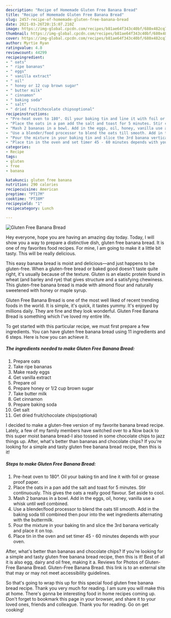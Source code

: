 ```yaml
---
description: "Recipe of Homemade Gluten Free Banana Bread"
title: "Recipe of Homemade Gluten Free Banana Bread"
slug: 2457-recipe-of-homemade-gluten-free-banana-bread
date: 2021-03-26T20:15:07.210Z
image: https://img-global.cpcdn.com/recipes/b81ae64f343c40bf/680x482cq70/gluten-free-banana-bread-recipe-main-photo.jpg
thumbnail: https://img-global.cpcdn.com/recipes/b81ae64f343c40bf/680x482cq70/gluten-free-banana-bread-recipe-main-photo.jpg
cover: https://img-global.cpcdn.com/recipes/b81ae64f343c40bf/680x482cq70/gluten-free-banana-bread-recipe-main-photo.jpg
author: Myrtie Ryan
ratingvalue: 4.8
reviewcount: 44299
recipeingredient:
- " oats"
- " ripe bananas"
- " eggs"
- " vanilla extract"
- " oil"
- " honey or 12 cup brown sugar"
- " butter milk"
- " cinnamon"
- " baking soda"
- " salt"
- " dried fruitchocolate chipsoptional"
recipeinstructions:
- "Pre-heat oven to 180°. Oil your baking tin and line it with foil or grease proof paper."
- "Place the oats in a pan add the salt and toast for 5 minutes. Stir continuously. This gives the oats a really good flavour. Set aside to cool."
- "Mash 2 bananas in a bowl. Add in the eggs, oil, honey, vanilla use a whisk until well combined."
- "Use a blender/food processor to blend the oats till smooth. Add in the baking soda till combined then pour into the wet ingredients alternating with the buttermilk."
- "Pour the mixture in your baking tin and slice the 3rd banana vertically and place it on top."
- "Place tin in the oven and set timer 45 - 60 minutes depends with your oven."
categories:
- Recipe
tags:
- gluten
- free
- banana

katakunci: gluten free banana 
nutrition: 290 calories
recipecuisine: American
preptime: "PT17M"
cooktime: "PT38M"
recipeyield: "1"
recipecategory: Lunch

---
```



![Gluten Free Banana Bread](https://img-global.cpcdn.com/recipes/b81ae64f343c40bf/680x482cq70/gluten-free-banana-bread-recipe-main-photo.jpg)

Hey everyone, hope you are having an amazing day today. Today, I will show you a way to prepare a distinctive dish, gluten free banana bread. It is one of my favorites food recipes. For mine, I am going to make it a little bit tasty. This will be really delicious.

This easy banana bread is moist and delicious—and just happens to be gluten-free. When a gluten-free bread or baked good doesn&#39;t taste quite right, it&#39;s usually because of the texture. Gluten is an elastic protein found in wheat (and barley and rye) that gives structure and a satisfying chewiness. This gluten-free banana bread is made with almond flour and naturally sweetened with honey or maple syrup.

Gluten Free Banana Bread is one of the most well liked of recent trending foods in the world. It is simple, it's quick, it tastes yummy. It's enjoyed by millions daily. They are fine and they look wonderful. Gluten Free Banana Bread is something which I've loved my entire life.


To get started with this particular recipe, we must first prepare a few ingredients. You can have gluten free banana bread using 11 ingredients and 6 steps. Here is how you can achieve it.

<!--inarticleads1-->

##### The ingredients needed to make Gluten Free Banana Bread:

1. Prepare  oats
1. Take  ripe bananas
1. Make ready  eggs
1. Get  vanilla extract
1. Prepare  oil
1. Prepare  honey or 1/2 cup brown sugar
1. Take  butter milk
1. Get  cinnamon
1. Prepare  baking soda
1. Get  salt
1. Get  dried fruit/chocolate chips(optional)


I decided to make a gluten-free version of my favorite banana bread recipe. Lately, a few of my family members have switched over to a Now back to this super moist banana bread-I also tossed in some chocolate chips to jazz things up. After, what&#39;s better than bananas and chocolate chips? If you&#39;re looking for a simple and tasty gluten free banana bread recipe, then this is it! 

<!--inarticleads2-->

##### Steps to make Gluten Free Banana Bread:

1. Pre-heat oven to 180°. Oil your baking tin and line it with foil or grease proof paper.
1. Place the oats in a pan add the salt and toast for 5 minutes. Stir continuously. This gives the oats a really good flavour. Set aside to cool.
1. Mash 2 bananas in a bowl. Add in the eggs, oil, honey, vanilla use a whisk until well combined.
1. Use a blender/food processor to blend the oats till smooth. Add in the baking soda till combined then pour into the wet ingredients alternating with the buttermilk.
1. Pour the mixture in your baking tin and slice the 3rd banana vertically and place it on top.
1. Place tin in the oven and set timer 45 - 60 minutes depends with your oven.


After, what&#39;s better than bananas and chocolate chips? If you&#39;re looking for a simple and tasty gluten free banana bread recipe, then this is it! Best of all it is also egg, dairy and oil free, making it a. Reviews for Photos of Gluten-Free Banana Bread. Gluten-Free Banana Bread. this link is to an external site that may or may not meet accessibility guidelines. 

So that's going to wrap this up for this special food gluten free banana bread recipe. Thank you very much for reading. I am sure you will make this at home. There's gonna be interesting food in home recipes coming up. Don't forget to bookmark this page in your browser, and share it to your loved ones, friends and colleague. Thank you for reading. Go on get cooking!
